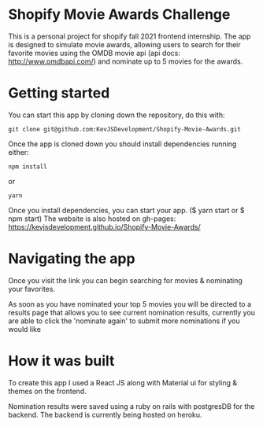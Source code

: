 # Shopify Movie Awards Challenge
This is a personal project for shopify fall 2021 frontend internship. The app is designed to simulate movie awards, allowing users to search for their favorite movies using the OMDB movie api (api docs: http://www.omdbapi.com/) and nominate up to 5 movies for the awards. 

# Getting started

You can start this app by cloning down the repository, do this with:

    git clone git@github.com:KevJSDevelopment/Shopify-Movie-Awards.git

Once the app is cloned down you should install dependencies running either:

    npm install

or

    yarn

Once you install dependencies, you can start your app. ($ yarn start or $ npm start)
The website is also hosted on gh-pages: https://kevjsdevelopment.github.io/Shopify-Movie-Awards/

# Navigating the app
Once you visit the link you can begin searching for movies & nominating your favorites.

As soon as you have nominated your top 5 movies you will be directed to a results page that allows you to see current nomination results, currently you are able to click the 'nominate again' to submit more nominations if you would like

# How it was built

To create this app I used a React JS along with Material ui for styling & themes on the frontend. 

Nomination results were saved using a ruby on rails with postgresDB for the backend. The backend is currently being hosted on heroku.
